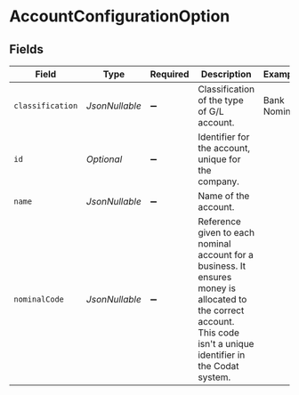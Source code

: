 # AccountConfigurationOption


## Fields

| Field                                                                                                                                                                  | Type                                                                                                                                                                   | Required                                                                                                                                                               | Description                                                                                                                                                            | Example                                                                                                                                                                |
| ---------------------------------------------------------------------------------------------------------------------------------------------------------------------- | ---------------------------------------------------------------------------------------------------------------------------------------------------------------------- | ---------------------------------------------------------------------------------------------------------------------------------------------------------------------- | ---------------------------------------------------------------------------------------------------------------------------------------------------------------------- | ---------------------------------------------------------------------------------------------------------------------------------------------------------------------- |
| `classification`                                                                                                                                                       | *JsonNullable<String>*                                                                                                                                                 | :heavy_minus_sign:                                                                                                                                                     | Classification of the type of G/L account.                                                                                                                             | Bank Nominal                                                                                                                                                           |
| `id`                                                                                                                                                                   | *Optional<String>*                                                                                                                                                     | :heavy_minus_sign:                                                                                                                                                     | Identifier for the account, unique for the company.                                                                                                                    |                                                                                                                                                                        |
| `name`                                                                                                                                                                 | *JsonNullable<String>*                                                                                                                                                 | :heavy_minus_sign:                                                                                                                                                     | Name of the account.                                                                                                                                                   |                                                                                                                                                                        |
| `nominalCode`                                                                                                                                                          | *JsonNullable<String>*                                                                                                                                                 | :heavy_minus_sign:                                                                                                                                                     | Reference given to each nominal account for a business. It ensures money is allocated to the correct account. This code isn't a unique identifier in the Codat system. |                                                                                                                                                                        |